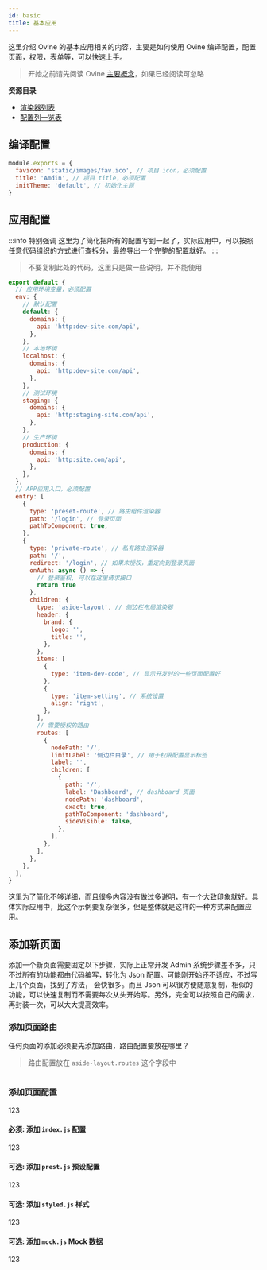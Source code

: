 ```yaml
---
id: basic
title: 基本应用
---
```


这里介绍 Ovine 的基本应用相关的内容，主要是如何使用 Ovine 编译配置，配置页面，权限，表单等，可以快速上手。

> 开始之前请先阅读 Ovine [主要概念](/org/docs/guides/concepts)，如果已经阅读可忽略

**资源目录**

- [渲染器列表](/org/docs/advance/renderers)
- [配置列一览表](/org/docs/advance/configurations)

## 编译配置

```js title="/ovine.config.js 编译配置"
module.exports = {
  favicon: 'static/images/fav.ico', // 项目 icon，必须配置
  title: 'Amdin', // 项目 title，必须配置
  initTheme: 'default', // 初始化主题
}
```

## 应用配置

:::info 特别强调
这里为了简化把所有的配置写到一起了，实际应用中，可以按照任意代码组织的方式进行查拆分，最终导出一个完整的配置就好。
:::

> 不要复制此处的代码，这里只是做一些说明，并不能使用

```js title="/src/index.js Ovine应用配置"
export default {
  // 应用环境变量，必须配置
  env: {
    // 默认配置
    default: {
      domains: {
        api: 'http:dev-site.com/api',
      },
    },
    // 本地环境
    localhost: {
      domains: {
        api: 'http:dev-site.com/api',
      },
    },
    // 测试环境
    staging: {
      domains: {
        api: 'http:staging-site.com/api',
      },
    },
    // 生产环境
    production: {
      domains: {
        api: 'http:site.com/api',
      },
    },
  },
  // APP应用入口，必须配置
  entry: [
    {
      type: 'preset-route', // 路由组件渲染器
      path: '/login', // 登录页面
      pathToComponent: true,
    },
    {
      type: 'private-route', // 私有路由渲染器
      path: '/',
      redirect: '/login', // 如果未授权，重定向到登录页面
      onAuth: async () => {
        // 登录鉴权, 可以在这里请求接口
        return true
      },
      children: {
        type: 'aside-layout', // 侧边栏布局渲染器
        header: {
          brand: {
            logo: '',
            title: '',
          },
        },
        items: [
          {
            type: 'item-dev-code', // 显示开发时的一些页面配置好
          },
          {
            type: 'item-setting', // 系统设置
            align: 'right',
          },
        ],
        // 需要授权的路由
        routes: [
          {
            nodePath: '/',
            limitLabel: '侧边栏目录', // 用于权限配置显示标签
            label: '',
            children: [
              {
                path: '/',
                label: 'Dashboard', // dashboard 页面
                nodePath: 'dashboard',
                exact: true,
                pathToComponent: 'dashboard',
                sideVisible: false,
              },
            ],
          },
        ],
      },
    },
  ],
}
```

这里为了简化不够详细，而且很多内容没有做过多说明，有一个大致印象就好。具体实际应用中，比这个示例要复杂很多，但是整体就是这样的一种方式来配置应用。

## 添加新页面

添加一个新页面需要固定以下步骤，实际上正常开发 Admin 系统步骤差不多，只不过所有的功能都由代码编写，转化为 Json 配置。可能刚开始还不适应，不过写上几个页面，找到了方法， 会快很多。而且 Json 可以很方便随意复制，相似的功能，可以快速复制而不需要每次从头开始写。另外，完全可以按照自己的需求，再封装一次，可以大大提高效率。

### 添加页面路由

任何页面的添加必须要先添加路由，路由配置要放在哪里？

> 路由配置放在 `aside-layout.routes` 这个字段中

```

```

### 添加页面配置

123

#### 必须: 添加 `index.js` 配置

123

#### 可选: 添加 `prest.js` 预设配置

123

#### 可选: 添加 `styled.js` 样式

123

#### 可选: 添加 `mock.js` Mock 数据

123
